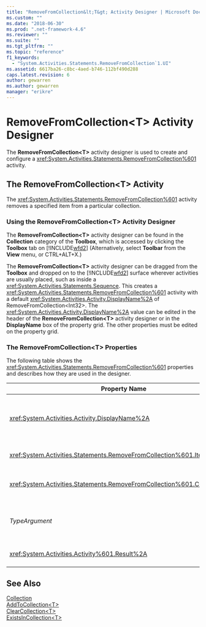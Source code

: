 ```yaml
---
title: "RemoveFromCollection&lt;T&gt; Activity Designer | Microsoft Docs"
ms.custom: ""
ms.date: "2018-06-30"
ms.prod: ".net-framework-4.6"
ms.reviewer: ""
ms.suite: ""
ms.tgt_pltfrm: ""
ms.topic: "reference"
f1_keywords: 
  - "System.Activities.Statements.RemoveFromCollection`1.UI"
ms.assetid: 6617ba26-c8bc-4aed-b746-112bf490d288
caps.latest.revision: 6
author: gewarren
ms.author: gewarren
manager: "erikre"
---
```

# RemoveFromCollection&lt;T&gt; Activity Designer
The **RemoveFromCollection\<T>** activity designer is used to create and configure a <xref:System.Activities.Statements.RemoveFromCollection%601> activity.  
  
## The RemoveFromCollection\<T> Activity  
 The <xref:System.Activities.Statements.RemoveFromCollection%601> activity removes a specified item from a particular collection.  
  
### Using the RemoveFromCollection\<T> Activity Designer  
 The **RemoveFromCollection\<T>** activity designer can be found in the **Collection** category of the **Toolbox**, which is accessed by clicking the **Toolbox** tab on [!INCLUDE[wfd2](../includes/wfd2-md.md)] (Alternatively, select **Toolbar** from the **View** menu, or CTRL+ALT+X.)  
  
 The **RemoveFromCollection\<T>** activity designer can be dragged from the **Toolbox** and dropped on to the [!INCLUDE[wfd2](../includes/wfd2-md.md)] surface wherever activities are usually placed, such as inside a <xref:System.Activities.Statements.Sequence>. This creates a <xref:System.Activities.Statements.RemoveFromCollection%601> activity with a default <xref:System.Activities.Activity.DisplayName%2A> of RemoveFromCollection\<Int32>. The <xref:System.Activities.Activity.DisplayName%2A> value can be edited in the header of the **RemoveFromCollection\<T>** activity designer or in the **DisplayName** box of the property grid. The other properties must be edited on the property grid.  
  
### The RemoveFromCollection\<T> Properties  
 The following table shows the <xref:System.Activities.Statements.RemoveFromCollection%601> properties and describes how they are used in the designer.  
  
|Property Name|Required|Usage|  
|-------------------|--------------|-----------|  
|<xref:System.Activities.Activity.DisplayName%2A>|False|The optional friendly name of the <xref:System.Activities.Statements.RemoveFromCollection%601> activity. The default is the RemoveFromCollection\<Int32>.<br /><br /> Although the <xref:System.Activities.Activity.DisplayName%2A> is not strictly required, it is a best practice to use one.|  
|<xref:System.Activities.Statements.RemoveFromCollection%601.Item%2A>|True|The item to add to the **Collection\<T>**. This item is of type *T*, which is of type *TypeArgument*. To specify the item, type in a Visual Basic expression in the property grid.|  
|<xref:System.Activities.Statements.RemoveFromCollection%601.Collection%2A>|True|The collection to which the item should be added. This collection is of type **ICollection\<TypeArgument>.** To specify the collection, type in a Visual Basic expression in the property grid.|  
|*TypeArgument*|True|The type T of the items contained in the <xref:System.Collections.Generic.ICollection%601>. By default, this *TypeArgument* type is set to **Int32**. To change the type, change the value of the *TypeArgument* in the combo box in the property grid.|  
|<xref:System.Activities.Activity%601.Result%2A>|False|A value that indicates whether the specified item was removed from the collection. To specify a variable to bind to the result, type in a variable in the property grid|  
  
## See Also  
 [Collection](../workflow-designer/collection-activity-designers.md)   
 [AddToCollection\<T>](../workflow-designer/addtocollection-t-activity-designer.md)   
 [ClearCollection\<T>](../workflow-designer/clearcollection-t-activity-designer.md)   
 [ExistsInCollection\<T>](../workflow-designer/existsincollection-t-activity-designer.md)